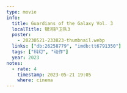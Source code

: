 ```yaml
---
type: movie
info:
  title: Guardians of the Galaxy Vol. 3
  localTitle: 银河护卫队3
  poster:
    - 20230521-233823-thumbnail.webp
  links: ["db:26258779", "imdb:tt6791350"]
  tags: ["科幻", "动作"]
  year: 2023
notes:
  - rate: 4
    timestamp: 2023-05-21 19:05
    where: cinema
---
```

